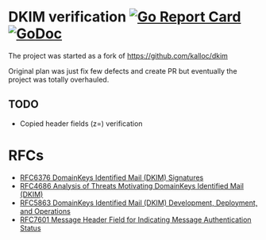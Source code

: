 # DKIM verification [![Go Report Card](https://goreportcard.com/badge/github.com/redsift/dkim)](https://goreportcard.com/report/github.com/redsift/dkim) [![GoDoc](https://godoc.org/github.com/cwredsift/dkim?status.svg)](https://godoc.org/github.com/redsift/dkim)

The project was started as a fork of https://github.com/kalloc/dkim

Original plan was just fix few defects and create PR but eventually the project was totally overhauled.

## TODO
- Copied header fields (z=) verification

# RFCs

* [RFC6376 DomainKeys Identified Mail (DKIM) Signatures](https://tools.ietf.org/html/rfc6376)
* [RFC4686 Analysis of Threats Motivating DomainKeys Identified Mail (DKIM)](https://tools.ietf.org/html/rfc4686)
* [RFC5863 DomainKeys Identified Mail (DKIM) Development, Deployment, and Operations](https://tools.ietf.org/html/rfc5863)
* [RFC7601 Message Header Field for Indicating Message Authentication Status](https://tools.ietf.org/html/rfc7601)
